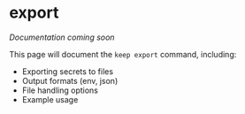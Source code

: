 # export

*Documentation coming soon*

This page will document the `keep export` command, including:

- Exporting secrets to files
- Output formats (env, json)
- File handling options
- Example usage